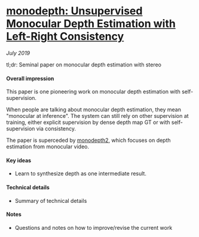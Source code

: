 # [monodepth: Unsupervised Monocular Depth Estimation with Left-Right Consistency](https://arxiv.org/abs/1609.03677)

_July 2019_

tl;dr: Seminal paper on monocular depth estimation with stereo

#### Overall impression
This paper is one pioneering work on monocular depth estimation with self-supervision. 

When people are talking about monocular depth estimation, they mean "monocular at inference". The system can still rely on other supervision at training, either explicit supervision by dense depth map GT or with self-supervision via consistency.

The paper is superceded by [monodepth2](monodepth2.md), which focuses on depth estimation from monocular video.

#### Key ideas
- Learn to synthesize depth as one intermediate result.

#### Technical details
- Summary of technical details

#### Notes
- Questions and notes on how to improve/revise the current work  

